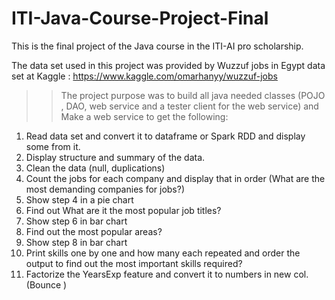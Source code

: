 # ITI-Java-Course-Project-Final

This is the final project of the Java course in the ITI-AI pro scholarship.

The data set used in this project was provided by Wuzzuf jobs in Egypt data set at Kaggle : https://www.kaggle.com/omarhanyy/wuzzuf-jobs

>> The project purpose was to build all java needed classes (POJO , DAO, web service and a tester client for the web service)
and Make a web service to get the following:
1. Read data set and convert it to dataframe or Spark RDD and display some from it.
2. Display structure and summary of the data.
3. Clean the data (null, duplications)
4. Count the jobs for each company and display that in order (What are the most demanding companies for jobs?)
5. Show step 4 in a pie chart
6. Find out What are it the most popular job titles?
7. Show step 6 in bar chart
8. Find out the most popular areas?
9. Show step 8 in bar chart
10. Print skills one by one and how many each repeated and order the output to find out the most important skills required?
11. Factorize the YearsExp feature and convert it to numbers in new col. (Bounce )
